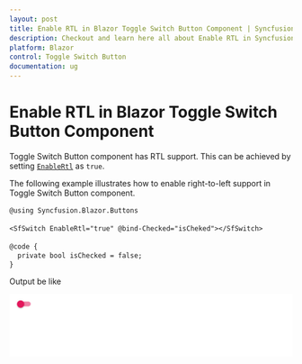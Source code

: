 ```yaml
---
layout: post
title: Enable RTL in Blazor Toggle Switch Button Component | Syncfusion
description: Checkout and learn here all about Enable RTL in Syncfusion Blazor Toggle Switch Button component and more.
platform: Blazor
control: Toggle Switch Button 
documentation: ug
---
```


# Enable RTL in Blazor Toggle Switch Button Component

Toggle Switch Button component has RTL support. This can be achieved by setting [`EnableRtl`](https://help.syncfusion.com/cr/blazor/Syncfusion.Blazor.Buttons.SfSwitch-1.html) as `true`.

The following example illustrates how to enable right-to-left support in Toggle Switch Button component.

```cshtml
@using Syncfusion.Blazor.Buttons

<SfSwitch EnableRtl="true" @bind-Checked="isCheked"></SfSwitch>

@code {
  private bool isChecked = false;
}

```

  Output be like

![Switch Sample](./../images/switch-rtl.png)